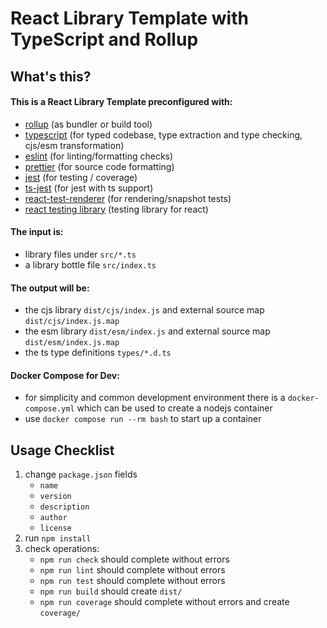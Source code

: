 # React Library Template with TypeScript and Rollup

## What's this?

#### This is a React Library Template preconfigured with:

* [rollup](https://rollupjs.org) (as bundler or build tool)
* [typescript](https://www.typescriptlang.org) (for typed codebase, type extraction and type checking, cjs/esm
  transformation)
* [eslint](https://eslint.org) (for linting/formatting checks)
* [prettier](https://prettier.io) (for source code formatting)
* [jest](https://jestjs.io) (for testing / coverage)
* [ts-jest](https://kulshekhar.github.io/ts-jest) (for jest with ts support)
* [react-test-renderer](https://reactjs.org/docs/test-renderer.html) (for rendering/snapshot tests)
* [react testing library](https://testing-library.com/docs/react-testing-library/intro) (testing library for react)

#### The input is:

* library files under `src/*.ts`
* a library bottle file `src/index.ts`

#### The output will be:

* the cjs library `dist/cjs/index.js` and external source map `dist/cjs/index.js.map`
* the esm library `dist/esm/index.js` and external source map `dist/esm/index.js.map`
* the ts type definitions `types/*.d.ts`

#### Docker Compose for Dev:

* for simplicity and common development environment there is a `docker-compose.yml` which can be used to create a nodejs container
* use `docker compose run --rm bash` to start up a container

## Usage Checklist

1. change `package.json` fields
    * `name`
    * `version`
    * `description`
    * `author`
    * `license`
2. run `npm install`
3. check operations:
    * `npm run check` should complete without errors
    * `npm run lint` should complete without errors
    * `npm run test` should complete without errors
    * `npm run build` should create `dist/`
    * `npm run coverage` should complete without errors and create `coverage/`
